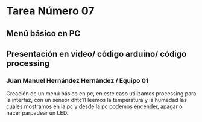 # Tarea Número 07
## Menú básico en PC
## Presentación en video/ código arduino/ código processing 
### Juan Manuel Hernández Hernández / Equipo 01

Creación de un menú básico en pc, en este caso utilizamos processing para la interfaz, con un sensor dhtc11 leemos la temperatura y la humedad las cuales mostramos en la pc y desde la pc podemos encender, apagar o hacer parpadear un LED.
